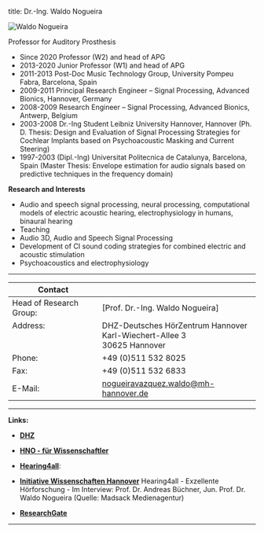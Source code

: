 title: Dr.-Ing. Waldo Nogueira




![Waldo Nogueira](staff/Nogueira.jpg)


Professor for Auditory Prosthesis 	

* Since 2020 Professor (W2) and head of APG
* 2013-2020 Junior Professor (W1) and head of APG
* 2011-2013 Post-Doc Music Technology Group, University Pompeu Fabra, Barcelona, Spain
* 2009-2011 Principal Research Engineer – Signal Processing, Advanced Bionics, Hannover, Germany
* 2008-2009 Research Engineer – Signal Processing, Advanced Bionics, Antwerp, Belgium
* 2003-2008 Dr.-Ing Student Leibniz University Hannover, Hannover
  (Ph. D. Thesis: Design and Evaluation of Signal Processing Strategies for Cochlear Implants 
  based on Psychoacoustic Masking and Current Steering)
* 1997-2003 (Dipl.-Ing) Universitat Politecnica de Catalunya, Barcelona, Spain
  (Master Thesis: Envelope estimation for audio signals based on predictive techniques in the frequency domain)


**Research and Interests**

* Audio and speech signal processing, neural processing, computational models of electric acoustic hearing,
electrophysiology in humans, binaural hearing
* Teaching
* Audio 3D, Audio and Speech Signal Processing
* Development of CI sound coding strategies for combined electric and acoustic stimulation
* Psychoacoustics and electrophysiology

---

| Contact                 |                            |
| ------------------------|--------------------------- |
| Head of Research Group:<br>          | [Prof. Dr.-Ing. Waldo Nogueira] |
| Address: <br><br><br>   | DHZ-Deutsches HörZentrum Hannover<br> Karl-Wiechert-Allee 3 <br> 30625 Hannover |
| Phone:                  | +49 (0)511 532 8025 |
| Fax:                    | +49 (0)511 532 6833 |
| E-Mail:                 |<nogueiravazquez.waldo@mh-hannover.de>|

---
    



**Links:**

* **[DHZ](http://www.hoerzentrum-hannover.de/index.php?id=19)**

* **[HNO - für Wissenschaftler](https://www.mhh.de/kliniken-und-spezialzentren/klinik-fuer-hals-nasen-ohrenheilkunde/fuer-wissenschaftler/)**

* **[Hearing4all](https://hearing4all.eu/EN/index.php)**:	

* **[Initiative Wissenschaften Hannover](https://wissen.hannover.de/Einrichtungen/Medizinische-%C2%ADHochschule-%C2%ADHannover/H%C3%B6ren-f%C3%BCr-alle-Hearing4all)**
Hearing4all - Exzellente Hörforschung - Im Interview: Prof. Dr. Andreas Büchner, Jun. Prof. Dr. Waldo Nogueira (Quelle: Madsack Medienagentur) 

* **[ResearchGate](https://www.researchgate.net/lab/Waldo-Nogueira-Lab)**


***


